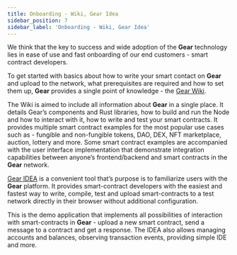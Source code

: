 ```yaml
---
title: Onboarding - Wiki, Gear Idea
sidebar_position: 7
sidebar_label: 'Onboarding - Wiki, Gear Idea'
---
```


We think that the key to success and wide adoption of the **Gear** technology lies in ease of use and fast onboarding of our end customers - smart contract developers.

To get started with basics about how to write your smart contact on **Gear** and upload to the network, what prerequisites are required and how to set them up, **Gear** provides a single point of knowledge - the [Gear Wiki](https://wiki.gear-tech.io/). 

The Wiki is aimed to include all information about **Gear** in a single place. It details Gear’s components and Rust libraries, how to build and run the Node and how to interact with it, how to write and test your smart contracts. It provides multiple smart contract examples for the most popular use cases such as - fungible and non-fungible tokens, DAO, DEX, NFT marketplace, auction, lottery and more. Some smart contract examples are accompanied with the user interface implementation that demonstrate integration capabilities between anyone’s frontend/backend and smart contracts in the **Gear** network.

[Gear IDEA](https://idea.gear-tech.io) is a convenient tool that’s purpose is to familiarize users with the **Gear** platform. It provides smart-contract developers with the easiest and fastest way to write, compile, test and upload smart-contracts to a test network directly in their browser without additional configuration.

This is the demo application that implements all possibilities of interaction with smart-contracts in **Gear** - upload a new smart contract, send a message to a contract and get a response. The IDEA also allows managing accounts and balances, observing transaction events, providing simple IDE and more.